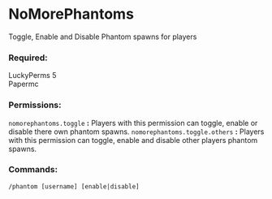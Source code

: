 # NoMorePhantoms
Toggle, Enable and Disable Phantom spawns for players

### Required:
LuckyPerms 5  
Papermc

### Permissions:
`nomorephantoms.toggle` **:** Players with this permission can toggle, enable or disable there own phantom spawns.
`nomorephantoms.toggle.others` **:** Players with this permission can toggle, enable and disable other players phantom spawns.

### Commands:
`/phantom [username] [enable|disable]`


